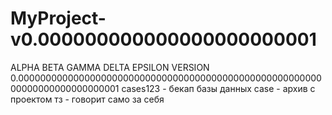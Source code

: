 # MyProject-v0.000000000000000000000001
ALPHA BETA GAMMA DELTA EPSILON VERSION 0.000000000000000000000000000000000000000000000000000000000000000000000000001
cases123 - бекап базы данных
case - архив с проектом
тз - говорит само за себя
